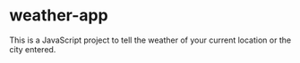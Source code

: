 # weather-app
This is a JavaScript project to tell the weather of your current location or the city entered.
